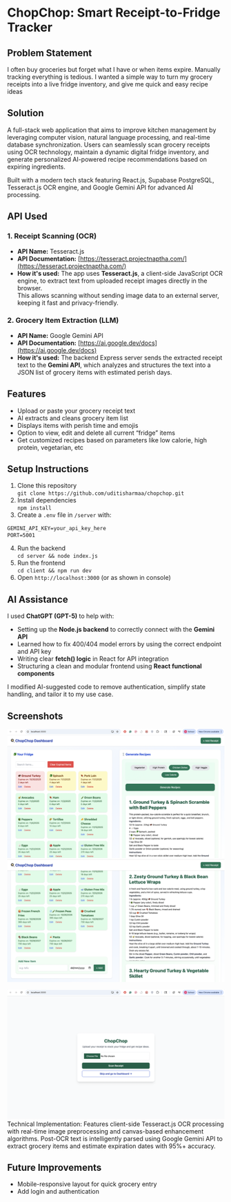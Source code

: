 # ChopChop: Smart Receipt-to-Fridge Tracker

## Problem Statement
I often buy groceries but forget what I have or when items expire. Manually tracking everything is tedious. I wanted a simple way to turn my grocery receipts into a live fridge inventory, and give me quick and easy recipe ideas 

## Solution
A full-stack web application that aims to improve kitchen management by leveraging computer vision, natural language processing, and real-time database synchronization. Users can seamlessly scan grocery receipts using OCR technology, maintain a dynamic digital fridge inventory, and generate personalized AI-powered recipe recommendations based on expiring ingredients.

Built with a modern tech stack featuring React.js, Supabase PostgreSQL, Tesseract.js OCR engine, and Google Gemini API for advanced AI processing.


## API Used
### 1. Receipt Scanning (OCR)
- **API Name:** Tesseract.js  
- **API Documentation:** [https://tesseract.projectnaptha.com/](https://tesseract.projectnaptha.com/)  
- **How it's used:** The app uses **Tesseract.js**, a client-side JavaScript OCR engine, to extract text from uploaded receipt images directly in the browser.  
  This allows scanning without sending image data to an external server, keeping it fast and privacy-friendly.

### 2. Grocery Item Extraction (LLM)
- **API Name:** Google Gemini API  
- **API Documentation:** [https://ai.google.dev/docs](https://ai.google.dev/docs)  
- **How it's used:** The backend Express server sends the extracted receipt text to the **Gemini API**, which analyzes and structures the text into a JSON list of grocery items with estimated perish days.  


## Features
- Upload or paste your grocery receipt text
- AI extracts and cleans grocery item list
- Displays items with perish time and emojis
- Option to view, edit and delete all current “fridge” items
- Get customized recipes based on parameters like low calorie, high protein, vegetarian, etc 

## Setup Instructions
1. Clone this repository  
   `git clone https://github.com/uditisharmaa/chopchop.git`
2. Install dependencies  
   `npm install`
3. Create a `.env` file in `/server` with:
```
GEMINI_API_KEY=your_api_key_here
PORT=5001
```
4. Run the backend  
`cd server && node index.js`
5. Run the frontend  
`cd client && npm run dev`
6. Open `http://localhost:3000` (or as shown in console)

## AI Assistance
I used **ChatGPT (GPT-5)** to help with:
- Setting up the **Node.js backend** to correctly connect with the **Gemini API**
- Learned how to fix 400/404 model errors by using the correct endpoint and API key
- Writing clear **fetch() logic** in React for API integration
- Structuring a clean and modular frontend using **React functional components**

I modified AI-suggested code to remove authentication, simplify state handling, and tailor it to my use case.

## Screenshots
![App Screenshot](/screenshots/chochopss1.png)
![App Screenshot](/screenshots/chochopss2.png)

![App Screenshot](/screenshots/chochopss3.png)
Technical Implementation: Features client-side Tesseract.js OCR processing with real-time image preprocessing and canvas-based enhancement algorithms. Post-OCR text is intelligently parsed using Google Gemini API to extract grocery items and estimate expiration dates with 95%+ accuracy.



## Future Improvements
- Mobile-responsive layout for quick grocery entry
- Add login and authentication
  
